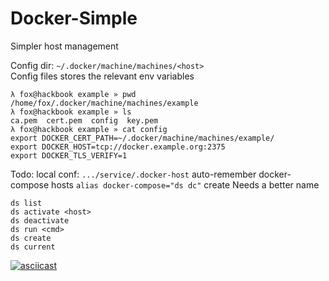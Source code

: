 Docker-Simple
============


Simpler host management  


Config dir: `~/.docker/machine/machines/<host>`  
Config files stores the relevant env variables  

```
λ fox@hackbook example » pwd
/home/fox/.docker/machine/machines/example
λ fox@hackbook example » ls
ca.pem  cert.pem  config  key.pem
λ fox@hackbook example » cat config 
export DOCKER_CERT_PATH=~/.docker/machine/machines/example/
export DOCKER_HOST=tcp://docker.example.org:2375 
export DOCKER_TLS_VERIFY=1
```



Todo: 
local conf: `.../service/.docker-host` 
auto-remember docker-compose hosts 
`alias docker-compose="ds dc"` 
create 
Needs a better name 


```
ds list
ds activate <host>
ds deactivate
ds run <cmd>
ds create
ds current
```

[![asciicast](https://asciinema.org/a/dbyyk9ixjrjbmuzxc30it1p2c.png)](https://asciinema.org/a/dbyyk9ixjrjbmuzxc30it1p2c)






